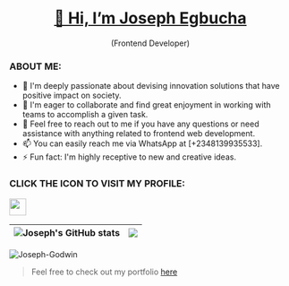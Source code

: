 <h1 align="center"><a href="https://github.com/Joseph-Godwin12">👋 Hi, I’m Joseph Egbucha</a></h1>
<p align="center">(Frontend Developer)</p>

### ABOUT ME:

- 🌱 I'm deeply passionate about devising innovation solutions that have positive impact on society.
- 👯 I'm eager to collaborate and find great enjoyment in working with teams to accomplish a given task.
- 💬 Feel free to reach out to me if you have any questions or need assistance with anything related to frontend web development.
- 📫 You can easily reach me via WhatsApp at [+2348139935533].
- ⚡ Fun fact: I'm highly receptive to new and creative ideas.

### CLICK THE ICON TO VISIT MY PROFILE:

<span>
  <a href="https://twitter.com/JosephG" target="_blank"><img width="30px" src="https://static.vecteezy.com/system/resources/previews/008/385/855/large_2x/twitter-social-media-icon-symbol-design-illustration-free-vector.jpg"></a>
</span>

| ![Joseph's GitHub stats](https://github-readme-stats.vercel.app/api?username=Joseph-Godwin12&show_icons=true&theme=transparent) | <a href="https://github.com/Joseph-Godwin12?tab=repositories"><img align="center" src="https://github-readme-stats.vercel.app/api/top-langs/?username=Joseph-Godwin12&layout=compact&theme=buefy&hide_border=true" /></a> |
| ---------------------------------------------------------------------------------------------------------------------------------- | ------------------------------------------------------------------------------------------------------------------------------------------------------------------------------------------------------------------------------- |

<p><img align="center" src="https://github-readme-streak-stats.herokuapp.com/?user=Joseph-Godwin12&&theme=tokyonight" alt="Joseph-Godwin" /></p>

> Feel free to check out my portfolio <a href="https://github.com/Joseph-Godwin12" target="_blank">here</a>
